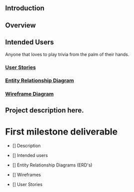 ## Introduction 

## Overview

## Intended Users 
Anyone that loves to play trivia from the palm of their hands. 

### [User Stories](docs/user-stories.md)

### [Entity Relationship Diagram](docs/erd.md)

### [Wireframe Diagram](docs/wireframe.md)


## Project description here. 


# First milestone deliverable 

* [] Description 

* [] Intended users

* [] Entity Relationship Diagrams (ERD's) 

* [] Wireframes

* [] User Stories 



